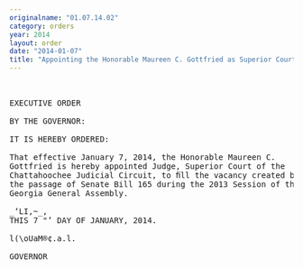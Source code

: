 ```yaml
---
originalname: "01.07.14.02"
category: orders
year: 2014
layout: order
date: "2014-01-07"
title: "Appointing the Honorable Maureen C. Gottfried as Superior Court Judge of the Chattahoochee Judicial Circuit"
---
```

<pre>
 

EXECUTIVE ORDER

BY THE GOVERNOR:

IT IS HEREBY ORDERED:

That effective January 7, 2014, the Honorable Maureen C.
Gottfried is hereby appointed Judge, Superior Court of the
Chattahoochee Judicial Circuit, to ﬁll the vacancy created by
the passage of Senate Bill 165 during the 2013 Session of the
Georgia General Assembly.

_‘LI,~_,
THIS 7 "’ DAY OF JANUARY, 2014.

l(\oUaM®¢.a.l.

GOVERNOR

</pre>
